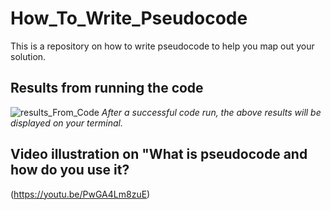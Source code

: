 # How_To_Write_Pseudocode
This is a repository on how to write pseudocode to help you map out your solution.

## Results from running the code
![results_From_Code](https://github.com/evans-kithinji/How_To_Write_Pseudocode/assets/105270837/32243139-e430-4324-9b38-6d22287d5dcf)
*After a successful code run, the above results will be displayed on your terminal.*

## Video illustration on "What is pseudocode and how do you use it?
(https://youtu.be/PwGA4Lm8zuE)
